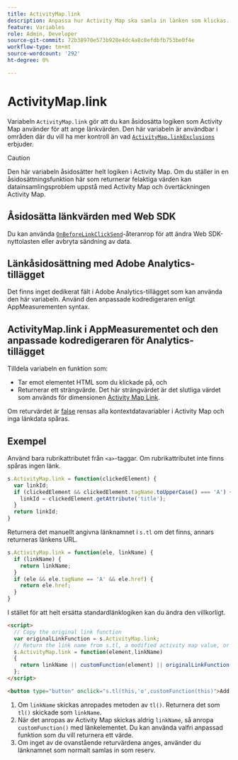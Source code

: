 ```yaml
---
title: ActivityMap.link
description: Anpassa hur Activity Map ska samla in länken som klickas.
feature: Variables
role: Admin, Developer
source-git-commit: 72b38970e573b928e4dc4a8c8efdbfb753be0f4e
workflow-type: tm+mt
source-wordcount: '292'
ht-degree: 0%

---
```


# ActivityMap.link

Variabeln `ActivityMap.link` gör att du kan åsidosätta logiken som Activity Map använder för att ange länkvärden. Den här variabeln är användbar i områden där du vill ha mer kontroll än vad [`ActivityMap.linkExclusions`](../config-vars/activitymap-linkexclusions.md) erbjuder.

>[!CAUTION]
>Den här variabeln åsidosätter helt logiken i Activity Map. Om du ställer in en åsidosättningsfunktion här som returnerar felaktiga värden kan datainsamlingsproblem uppstå med Activity Map och övertäckningen Activity Map.

## Åsidosätta länkvärden med Web SDK

Du kan använda [`OnBeforeLinkClickSend`](https://experienceleague.adobe.com/en/docs/experience-platform/web-sdk/commands/configure/onbeforelinkclicksend)-återanrop för att ändra Web SDK-nyttolasten eller avbryta sändning av data.

## Länkåsidosättning med Adobe Analytics-tillägget

Det finns inget dedikerat fält i Adobe Analytics-tillägget som kan använda den här variabeln. Använd den anpassade kodredigeraren enligt AppMeasurementen syntax.

## ActivityMap.link i AppMeasurementet och den anpassade kodredigeraren för Analytics-tillägget

Tilldela variabeln en funktion som:

* Tar emot elementet HTML som du klickade på, och
* Returnerar ett strängvärde. Det här strängvärdet är det slutliga värdet som används för dimensionen [Activity Map Link](/help/components/dimensions/activity-map-link.md).

Om returvärdet är [false](https://developer.mozilla.org/en-US/docs/Glossary/Falsy) rensas alla kontextdatavariabler i Activity Map och inga länkdata spåras.

## Exempel

Använd bara rubrikattributet från `<a>`-taggar. Om rubrikattributet inte finns spåras ingen länk.

```js
s.ActivityMap.link = function(clickedElement) {
  var linkId;
  if (clickedElement && clickedElement.tagName.toUpperCase() === 'A') {
    linkId = clickedElement.getAttribute('title');
  }
  return linkId;
}
```

Returnera det manuellt angivna länknamnet i `s.tl` om det finns, annars returneras länkens URL.

```js
s.ActivityMap.link = function(ele, linkName) {
  if (linkName) {
    return linkName;
  }
  if (ele && ele.tagName == 'A' && ele.href) {
    return ele.href;
  }
}
```

I stället för att helt ersätta standardlänklogiken kan du ändra den villkorligt.

```html
<script>
  // Copy the original link function
  var originalLinkFunction = s.ActivityMap.link;
  // Return the link name from s.tl, a modified activity map value, or the original activity map value
  s.ActivityMap.link = function(element,linkName)
  {
    return linkName || customFunction(element) || originalLinkFunction(element,linkName);
  };
</script>

<button type="button" onclick="s.tl(this,'o',customFunction(this)">Add To Cart</button>
```

1. Om `linkName` skickas anropades metoden av `tl()`. Returnera det som `tl()` skickade som `linkName`.
2. När det anropas av Activity Map skickas aldrig `linkName`, så anropa `customFunction()` med länkelementet. Du kan använda valfri anpassad funktion som du vill returnera ett värde.
3. Om inget av de ovanstående returvärdena anges, använder du länknamnet som normalt samlas in som reserv.
